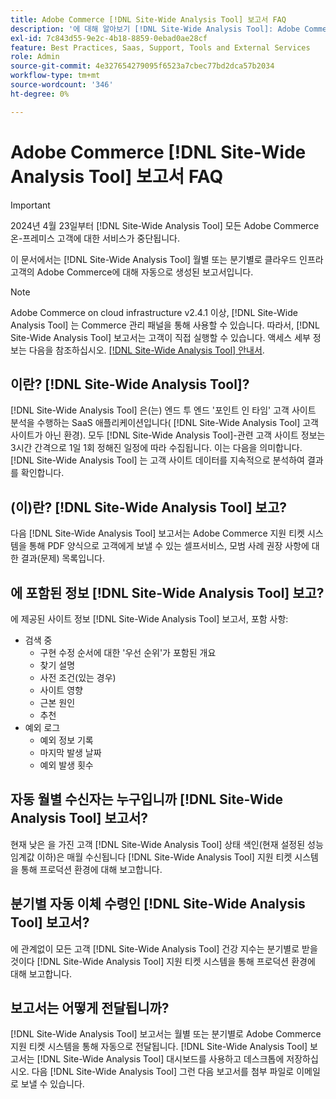 ```yaml
---
title: Adobe Commerce [!DNL Site-Wide Analysis Tool] 보고서 FAQ
description: '에 대해 알아보기 [!DNL Site-Wide Analysis Tool]: Adobe Commerce 설치의 보안 및 운영을 보장하기 위한 자세한 시스템 통찰력과 권장 사항이 포함된 사전 예방적 셀프서비스 도구이자 중앙 저장소입니다.'
exl-id: 7c843d55-9e2c-4b18-8859-0ebad0ae28cf
feature: Best Practices, Saas, Support, Tools and External Services
role: Admin
source-git-commit: 4e327654279095f6523a7cbec77bd2dca57b2034
workflow-type: tm+mt
source-wordcount: '346'
ht-degree: 0%

---
```


# Adobe Commerce [!DNL Site-Wide Analysis Tool] 보고서 FAQ

>[!IMPORTANT]
>
>2024년 4월 23일부터 [!DNL Site-Wide Analysis Tool] 모든 Adobe Commerce 온-프레미스 고객에 대한 서비스가 중단됩니다.

이 문서에서는 [!DNL Site-Wide Analysis Tool] 월별 또는 분기별로 클라우드 인프라 고객의 Adobe Commerce에 대해 자동으로 생성된 보고서입니다.

>[!NOTE]
>
>Adobe Commerce on cloud infrastructure v2.4.1 이상, [!DNL Site-Wide Analysis Tool] 는 Commerce 관리 패널을 통해 사용할 수 있습니다. 따라서, [!DNL Site-Wide Analysis Tool] 보고서는 고객이 직접 실행할 수 있습니다. 액세스 세부 정보는 다음을 참조하십시오. [[!DNL Site-Wide Analysis Tool] 안내서](https://experienceleague.adobe.com/docs/commerce-operations/tools/site-wide-analysis-tool/access.html).

## 이란? [!DNL Site-Wide Analysis Tool]?

[!DNL Site-Wide Analysis Tool] 은(는) 엔드 투 엔드 &#39;포인트 인 타임&#39; 고객 사이트 분석을 수행하는 SaaS 애플리케이션입니다( [!DNL Site-Wide Analysis Tool] 고객 사이트가 아닌 환경). 모두 [!DNL Site-Wide Analysis Tool]-관련 고객 사이트 정보는 3시간 간격으로 1일 1회 정해진 일정에 따라 수집됩니다. 이는 다음을 의미합니다. [!DNL Site-Wide Analysis Tool] 는 고객 사이트 데이터를 지속적으로 분석하여 결과를 확인합니다.

## (이)란? [!DNL Site-Wide Analysis Tool] 보고?

다음 [!DNL Site-Wide Analysis Tool] 보고서는 Adobe Commerce 지원 티켓 시스템을 통해 PDF 양식으로 고객에게 보낼 수 있는 셀프서비스, 모범 사례 권장 사항에 대한 결과(문제) 목록입니다.

## 에 포함된 정보 [!DNL Site-Wide Analysis Tool] 보고?

에 제공된 사이트 정보 [!DNL Site-Wide Analysis Tool] 보고서, 포함 사항:

* 검색 중
   * 구현 수정 순서에 대한 &#39;우선 순위&#39;가 포함된 개요
   * 찾기 설명
   * 사전 조건(있는 경우)
   * 사이트 영향
   * 근본 원인
   * 추천
* 예외 로그
   * 예외 정보 기록
   * 마지막 발생 날짜
   * 예외 발생 횟수

## 자동 월별 수신자는 누구입니까 [!DNL Site-Wide Analysis Tool] 보고서?

현재 낮은 을 가진 고객 [!DNL Site-Wide Analysis Tool] 상태 색인(현재 설정된 성능 임계값 이하)은 매월 수신됩니다 [!DNL Site-Wide Analysis Tool] 지원 티켓 시스템을 통해 프로덕션 환경에 대해 보고합니다.

## 분기별 자동 이체 수령인 [!DNL Site-Wide Analysis Tool] 보고서?

에 관계없이 모든 고객 [!DNL Site-Wide Analysis Tool] 건강 지수는 분기별로 받을 것이다 [!DNL Site-Wide Analysis Tool] 지원 티켓 시스템을 통해 프로덕션 환경에 대해 보고합니다.

## 보고서는 어떻게 전달됩니까?

[!DNL Site-Wide Analysis Tool] 보고서는 월별 또는 분기별로 Adobe Commerce 지원 티켓 시스템을 통해 자동으로 전달됩니다. [!DNL Site-Wide Analysis Tool] 보고서는 [!DNL Site-Wide Analysis Tool] 대시보드를 사용하고 데스크톱에 저장하십시오. 다음 [!DNL Site-Wide Analysis Tool] 그런 다음 보고서를 첨부 파일로 이메일로 보낼 수 있습니다.
